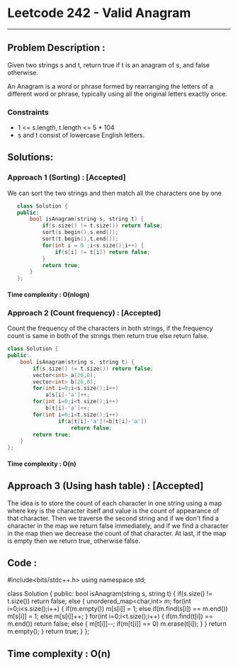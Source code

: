 # Leetcode 242 - Valid Anagram
***
## Problem Description : 
Given two strings s and t, return true if t is an anagram of s, and false otherwise.

An Anagram is a word or phrase formed by rearranging the letters of a different word or phrase,
typically using all the original letters exactly once.

### Constraints
 * 1 <= s.length, t.length <= 5 * 104
 * s and t consist of lowercase English letters.

## Solutions: 

### Approach 1 (Sorting) : [Accepted]

 We can sort the two strings and then match all the characters one by one
 ``` cpp
    class Solution {
    public:
        bool isAnagram(string s, string t) {
            if(s.size() != t.size()) return false;
            sort(s.begin(),s.end());
            sort(t.begin(),t.end());
            for(int i = 0 ;i<s.size();i++) {
                if(s[i] != t[i]) return false;
            }
            return true;
        }
    };
```

#### Time complexity : O(nlogn)


### Approach 2 (Count frequency) : [Accepted]
 Count the frequency of the characters in both strings,
 if the frequency count is same in both of the strings then return true else return false.

``` cpp
class Solution {
public:
    bool isAnagram(string s, string t) {
        if(s.size() != t.size()) return false;
        vector<int> a(26,0);
        vector<int> b(26,0);
        for(int i=0;i<s.size();i++)
            a[s[i]-'a']++;
        for(int i=0;i<t.size();i++)
            b[t[i]-'a']++;
        for(int i=0;i<t.size();i++)
                if(a[t[i]-'a']!=b[t[i]-'a'])
                    return false;
        return true;
    }
};
```

#### Time complexity : O(n)

## Approach 3 (Using hash table) : [Accepted]
 The idea is to store the count of each character in one string using a map where key is the character itself and value is the count of appearance of that character.
 Then we traverse the second string and if we don't find a character in the map we return false immediately, and if we find a character in the map then we decrease the count of that character.
 At last, if the map is empty then we return true, otherwise false.
 ## Code : 
#include<bits/stdc++.h>
using namespace std;

class Solution {
public:
    bool isAnagram(string s, string t) {
        if(s.size() != t.size()) return false;
        else {
            unordered_map<char,int> m;
            for(int i=0;i<s.size();i++) {
                if(m.empty()) m[s[i]] = 1;
                else if(m.find(s[i]) == m.end()) m[s[i]] = 1;
                else m[s[i]]++;
            }
            for(int i=0;i<t.size();i++) {
                if(m.find(t[i]) == m.end()) return false;
                else {
                    m[t[i]]--;
                    if(m[t[i]] == 0) m.erase(t[i]);
                }
            }
            return m.empty();
        }
        return true;
    }
};

 ## Time complexity : O(n)





